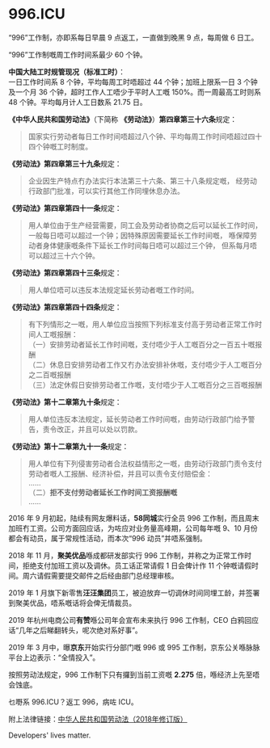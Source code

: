 996.ICU
===

“996”工作制，亦即系每日早晨 9 点返工，一直做到晚黑 9 点，每周做 6 日工。

“996”工作制嘅周工作时间系最少 60 个钟。

**中国大陆工时规管现况（标准工时）**：  
一日工作时间系 8 个钟，平均每周工时唔超过 44 个钟；加班上限系一日 3 个钟及一个月 36 个钟，超时工作人工唔少于平时人工嘅 150%。而一周最高工时则系 48 个钟。平均每月计人工日数系 21.75 日。  

**《中华人民共和国劳动法》**（下简称 **《劳动法》**）**第四章第三十六条**规定：  
> 国家实行劳动者每日工作时间唔超过八个钟、平均每周工作时间唔超过四十四个钟嘅工时制度。  

**《劳动法》第四章第三十九条**规定：  
> 企业因生产特点冇办法实行本法第三十六条、第三十八条规定嘅，
> 经劳动行政部门批准，可以实行其他工作同埋休息办法。  

**《劳动法》第四章第四十一条**规定：    
> 用人单位由于生产经营需要，同工会及劳动者协商之后可以延长工作时间，
> 一般每日唔可以超过一个钟；因特殊原因需要延长工作时间嘅，
> 喺保障劳动者身体健康嘅条件下延长工作时间每日唔可以超过三个钟，
> 但系每月唔可以超过三十六个钟。  

**《劳动法》第四章第四十三条**规定：  
> 用人单位唔可以违反本法规定延长劳动者嘅工作时间。  

**《劳动法》第四章第四十四条**规定：  
> 有下列情形之一嘅，用人单位应当按照下列标准支付高于劳动者正常工作时间人工嘅报酬：  
>   （一）安排劳动者延长工作时间嘅，支付唔少于人工嘅百分之一百五十嘅报酬  
>   （二）休息日安排劳动者工作又冇办法安排补休嘅，支付唔少于人工嘅百分之二百嘅报酬  
>   （三）法定休假日安排劳动者工作嘅，支付唔少于人工嘅百分之三百嘅报酬 

**《劳动法》第十二章第九十条**规定：  
> 用人单位违反本法规定，延长劳动者工作时间嘅，由劳动行政部门给予警告，责令改正，并且可以处以罚款。    

**《劳动法》第十二章第九十一条**规定：  
> 用人单位有下列侵害劳动者合法权益情形之一嘅，由劳动行政部门责令支付劳动者嘅人工报酬、经济补偿，并且可以责令支付赔偿金：  
>  ……  
>  （二）**拒不支付劳动者延长工作时间工资报酬嘅**  
>  ……

2016 年 9 月初起，陆续有网友爆料话，**58同城**实行全员 996 工作制，而且周末加班冇工资。公司方面回应话，为咗应对业务量高峰期，公司每年嘅 9、10 月份都会有动员，属于常规性活动，而本次“996 动员”并唔系强制。

2018 年 11 月，**聚美优品**喺成都研发部实行 996 工作制，并称之为正常工作时间，拒绝支付加班工资以及调休。员工话正常请假 1 日会俾计作 11 个钟嘅请假时间。周六请假需要提交邮件之后经由部门总经理审核。

2019 年 1 月旗下新零售**汪汪集团**员工，被迫放弃一切调休时间同埋工龄，并签署到聚美优品，唔系嘅话将会俾无情裁员。

2019 年杭州电商公司**有赞**喺公司年会宣布未来执行 996 工作制，CEO 白鸦回应话“几年之后睇翻转头，呢次绝对系好事”。

2019 年 3 月中，曝**京东**开始实行分部门嘅 996 或 995 工作制，京东公关喺脉脉平台上边表示：“全情投入”。

按照劳动法规定，996 工作制下只有攞到当前工资嘅 **2.275** 倍，喺经济上先至唔会蚀底。

乜嘢系 996.ICU？返工 996，病咗 ICU。

附上法律链接：[中华人民共和国劳动法（2018年修订版）](http://www.npc.gov.cn/npc/xinwen/2019-01/07/content_2070261.htm)

Developers' lives matter.

